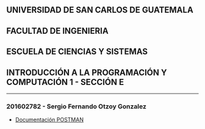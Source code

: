 ## UNIVERSIDAD DE SAN CARLOS DE GUATEMALA
## FACULTAD DE INGENIERIA
## ESCUELA DE CIENCIAS Y SISTEMAS
## INTRODUCCIÓN A LA PROGRAMACIÓN Y COMPUTACIÓN 1 - SECCIÓN E

<hr>

### 201602782 - Sergio Fernando Otzoy Gonzalez

- [Documentación POSTMAN](https://documenter.getpostman.com/view/11718503/Uyr8nyMt)  